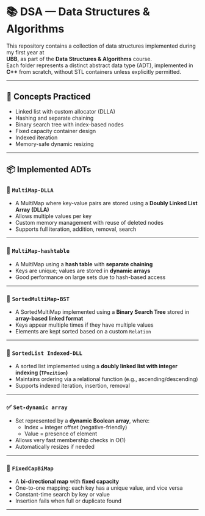 # 📚 DSA — Data Structures & Algorithms 

This repository contains a collection of data structures implemented during my first year at  
**UBB**, as part of the **Data Structures & Algorithms** course.  
Each folder represents a distinct abstract data type (ADT), implemented in **C++** from scratch, without STL containers unless explicitly permitted.

---

## 🧠 Concepts Practiced

- Linked list with custom allocator (DLLA)
- Hashing and separate chaining
- Binary search tree with index-based nodes
- Fixed capacity container design
- Indexed iteration
- Memory-safe dynamic resizing

---

## 📦 Implemented ADTs

### 🔁 `MultiMap-DLLA`
- A MultiMap where key-value pairs are stored using a **Doubly Linked List Array (DLLA)**
- Allows multiple values per key
- Custom memory management with reuse of deleted nodes
- Supports full iteration, addition, removal, search

---

### 🧵 `MultiMap-hashtable`
- A MultiMap using a **hash table** with **separate chaining**
- Keys are unique; values are stored in **dynamic arrays**
- Good performance on large sets due to hash-based access

---

### 🌲 `SortedMultiMap-BST`
- A SortedMultiMap implemented using a **Binary Search Tree** stored in **array-based linked format**
- Keys appear multiple times if they have multiple values
- Elements are kept sorted based on a custom `Relation`

---

### 📃 `SortedList Indexed-DLL`
- A sorted list implemented using a **doubly linked list with integer indexing (`TPozition`)**
- Maintains ordering via a relational function (e.g., ascending/descending)
- Supports indexed iteration, insertion, removal

---

### ✅ `Set-dynamic array`
- Set represented by a **dynamic Boolean array**, where:
  - Index = integer offset (negative-friendly)
  - Value = presence of element
- Allows very fast membership checks in O(1)
- Automatically resizes if needed

---

### 🔄 `FixedCapBiMap`
- A **bi-directional map** with **fixed capacity**
- One-to-one mapping: each key has a unique value, and vice versa
- Constant-time search by key or value
- Insertion fails when full or duplicate found

---
